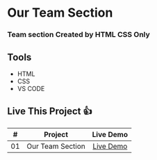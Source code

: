 # Our Team Section
### Team section Created by     HTML CSS Only

## Tools
- HTML
- CSS
- VS CODE

## Live This Project 👍
|  #  |                                                           Project                                                           |                                           Live Demo                                           |
| :-: | :-------------------------------------------------------------------------------------------------------------------------: | :-------------------------------------------------------------------------------------------: |
| 01  | Our Team Section     | [Live Demo](https://iariful.github.io/Our-Team-Section/)


